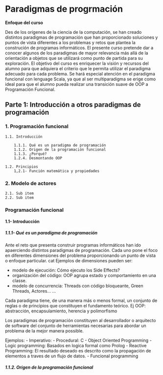 # Paradigmas de progrmación

**Enfoque del curso**

Des de los orígenes de la ciencia de la computación, se han creado distintos paradigmas de
programación que han proporcionado soluciones y puntos de vista diferentes a los problemas y retos
que plantea la construción de programas informáticos. El presente curso pretende dar a conocer
algunos de los paradigmas de mayor relevancia más allá de la orientación a objetos que se utilizará
como punto de partida para su exploración. El objetivo del curso es enriquecer la visión y recursos
del alumno para que adquiera el criterio que le permita utilizar el paradigma adecuado para cada
problema. Se hará especial atención en el paradigma funcional con lenguage Scala, ya que al ser
multiparadigma se erige como ideal para que el alumno pueda realizar una transición suave de OOP
a Programación Funcional.


## **Parte 1**: Introducción a otros paradigmas de programación



### 1. Programación funcional

    1.1. Introducción

        1.1.1. Qué es un paradigma de programación
        1.1.2. Origen de la programación funcional
        1.1.3. ¿Porqué?
        1.2.4. Desmontando OOP 

    1.2. Principios
        1,2.1- Función matemática y propiedades

### 2. Modelo de actores

    2.1. Sub item
    2.2. Sub item



### Programación funcional

#### 1.1- Introducción

##### 1.1.1- Qué es un paradigma de programación

Ante el reto que presenta construir programas informáticos han ido apaerciendo distintos paradigmas de programación. Cada uno pone el foco en diferentes dimensiones del problema proporcionando un punto de vista o enfoque particular. 
cat 
Ejemplos de dimensiones pueden ser:

- modelo de ejecución: Cómo ejecuto los Side Effects? 
- organización del código: OOP agrupa estado y comportamiento en una classe.
- modelo de concurrencia: Threads con código bloqueante, Green Threads, Actores... 
...

Cada paradigma tiene, de una manera más o menos formal, un conjunto de reglas o de principios que constituyen el fundamento teórico. Ej OOP: abstracción, encapsulamiento, herencia y polimorfismo


Los paradigmas de programación constituyen al desarrollador o arquitecto de software del conjunto de herramientas necesarias para abordar un problema de la mejor manera possible. 


Ejemplos:
    - Imperativo: 
        - Procedural: C
        - Object Oriented Programming
    - Logic programming: Basados en logica formal como Prolog 
    - Reactive Programming: El resultado deseado es descrito como la propagación de elementos a traves de un flujo de datos. 
    - Funcional programming
        
      
##### 1.1.2. Origen de la programación funcional
